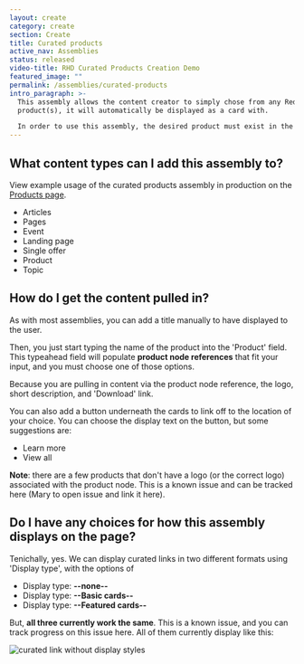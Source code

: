 ```yaml
---
layout: create
category: create
section: Create
title: Curated products
active_nav: Assemblies
status: released
video-title: RHD Curated Products Creation Demo
featured_image: ""
permalink: /assemblies/curated-products
intro_paragraph: >-
  This assembly allows the content creator to simply chose from any Red Hat
  product(s), it will automatically be displayed as a card with. 

  In order to use this assembly, the desired product must exist in the CMS as a product node.
---
```

## What content types can I add this assembly to?

View example usage of the curated products assembly in production on the [Products page](https://developers.redhat.com/products).

* Articles 
* Pages
* Event
* Landing page
* Single offer
* Product
* Topic

## How do I get the content pulled in?

As with most assemblies, you can add a title manually to have displayed to the user. 

Then, you just start typing the name of the product into the 'Product' field. This typeahead field will populate **product node references** that fit your input, and you must choose one of those options.

Because you are pulling in content via the product node reference, the logo, short description, and 'Download' link.

You can also add a button underneath the cards to link off to the location of your choice. You can choose the display text on the button, but some suggestions are:

* Learn more
* View all

**Note**: there are a few products that don't have a logo (or the correct logo) associated with the product node. This is a known issue and can be tracked here (Mary to open issue and link it here). 

## Do I have any choices for how this assembly displays on the page?

Tenichally, yes. We can display curated links in two different formats using 'Display type', with the options of

* Display type: **\--none--** 
* Display type: **\--Basic cards--** 
* Display type: **\--Featured cards--** 

But, **all three currently work the same**. This is a known issue, and you can track progress on this issue here. All of them currently display like this:

![curated link without display styles](/design-manual//assets/uploads/screen-shot-2020-10-30-at-12.47.28-pm.png)